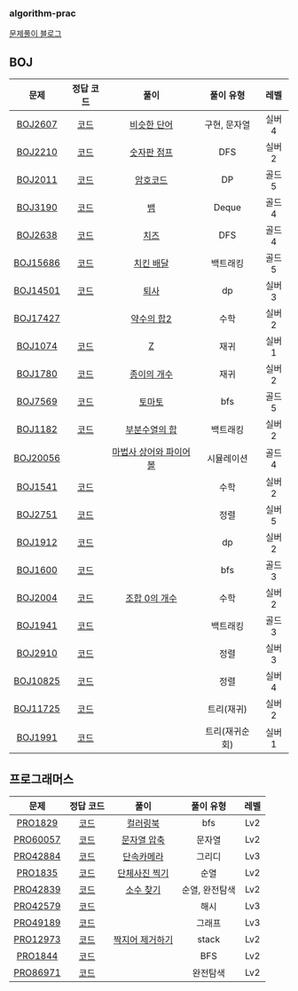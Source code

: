 ### algorithm-prac
[문제풀이 블로그](https://shw64.tistory.com/category/%EC%95%8C%EA%B3%A0%EB%A6%AC%EC%A6%98%20%EB%AC%B8%EC%A0%9C%ED%92%80%EC%9D%B4%28C%2B%2B%29)

## BOJ
| 문제 | 정답 코드 | 풀이 | 풀이 유형 | 레벨 |
| :--: | :--: | :--: | :--: | :--: |
| [BOJ2607](https://www.acmicpc.net/problem/2607) | [코드](E-PERR/E-PERR/BOJ2607.cpp) | [비슷한 단어](https://shw64.tistory.com/35?category=1265170) | 구현, 문자열 | 실버4 |
| [BOJ2210](https://www.acmicpc.net/problem/2210) | [코드](E-PERR/E-PERR/BOJ2210.cpp) | [숫자판 점프](https://shw64.tistory.com/37?category=1265170) | DFS | 실버2 |
| [BOJ2011](https://www.acmicpc.net/problem/2011) | [코드](E-PERR/E-PERR/BOJ2011.cpp) | [암호코드](https://shw64.tistory.com/38?category=1265170) | DP | 골드5 |
| [BOJ3190](https://www.acmicpc.net/problem/3190) | [코드](E-PERR/E-PERR/BOJ3190.cpp) | [뱀](https://shw64.tistory.com/39?category=1265170) | Deque | 골드4 |
| [BOJ2638](https://www.acmicpc.net/problem/2638) | [코드](E-PERR/E-PERR/BOJ2638.cpp) | [치즈](https://shw64.tistory.com/40?category=1265170) | DFS | 골드4 |
| [BOJ15686](https://www.acmicpc.net/problem/15686) | [코드](SW/PreviousQ/PreviousQ/BOJ15686.cpp) | [치킨 배달](https://shw64.tistory.com/43?category=1265170) | 백트래킹 | 골드5 |
| [BOJ14501](https://www.acmicpc.net/problem/14501) | [코드](SW/PreviousQ/PreviousQ/BOJ14501.cpp) | [퇴사](https://shw64.tistory.com/44?category=1265170) | dp | 실버3 |
| [BOJ17427](https://www.acmicpc.net/problem/17427) || [약수의 합2](https://shw64.tistory.com/45?category=1265170) | 수학 | 실버2 |
| [BOJ1074](https://www.acmicpc.net/problem/1074) | [코드](BarkingDog/Recursive/Recursive/BOJ1074.cpp) | [Z](https://shw64.tistory.com/46?category=1265170) | 재귀 | 실버1 |
| [BOJ1780](https://www.acmicpc.net/problem/1780) | [코드](BarkingDog/Recursive/Recursive/BOJ1780.cpp) | [종이의 개수](https://shw64.tistory.com/47?category=1265170) | 재귀 | 실버2 |
| [BOJ7569](https://www.acmicpc.net/problem/7569) | [코드](BarkingDog/BFS/BFS/BOJ7569.cpp) | [토마토](https://shw64.tistory.com/49?category=1265170) | bfs | 골드5 |
| [BOJ1182](https://www.acmicpc.net/problem/1182) | [코드](BarkingDog/BackTracking/BackTracking/BackTracking/BOJ1182.cpp) | [부분수열의 합](https://shw64.tistory.com/51?category=1265170) | 백트래킹 | 실버2 |
| [BOJ20056](https://www.acmicpc.net/problem/20056) || [마법사 상어와 파이어볼](https://shw64.tistory.com/53?category=1265170) | 시뮬레이션 | 골드4 |
| [BOJ1541](https://www.acmicpc.net/problem/1541) | [코드](BarkingDog/greedy/greedy/BOJ1541.cpp) || 수학 | 실버2 |
| [BOJ2751](https://www.acmicpc.net/problem/2751) | [코드](BarkingDog/Sort/Sort/BOJ2751.cpp) || 정렬 | 실버5 |
| [BOJ1912](https://www.acmicpc.net/problem/1912) | [코드](BarkingDog/greedy/greedy/BOJ1912.cpp) || dp | 실버2 |
| [BOJ1600](https://www.acmicpc.net/problem/1600) | [코드](BarkingDog/BFS/BFS/BOJ1600.cpp) || bfs | 골드3 |
| [BOJ2004](https://www.acmicpc.net/problem/2004) | [코드](Baekjoon/Math/Math/BOJ2004.cpp) | [조합 0의 개수](https://shw64.tistory.com/62) | 수학 | 실버2 |
| [BOJ1941](https://www.acmicpc.net/problem/1941) | [코드](BarkingDog/BackTracking/BackTracking/BackTracking/BOJ1941.cpp) || 백트래킹 | 골드3 |
| [BOJ2910](https://www.acmicpc.net/problem/2910) | [코드](BarkingDog/Sort/Sort/BOJ2910.cpp) || 정렬 | 실버3 |
| [BOJ10825](https://www.acmicpc.net/problem/10825) | [코드](Baekjoon/Sort/BOJ10825.cpp) || 정렬 | 실버4 |
| [BOJ11725](https://www.acmicpc.net/problem/11725) | [코드](BarkingDog/Tree/BOJ11725.cpp) || 트리(재귀) | 실버2 |
| [BOJ1991](https://www.acmicpc.net/problem/1991) | [코드](BarkingDog/Tree/BOJ1991.cpp) || 트리(재귀순회) | 실버1 |

## 프로그래머스
| 문제 | 정답 코드 | 풀이 | 풀이 유형 | 레벨 |
| :--: | :--: | :--: | :--: | :--: |
| [PRO1829](https://programmers.co.kr/learn/courses/30/lessons/1829) | [코드](E-PERR/E-PERR/pgm_coloringbook.cpp) | [컬러링북](https://shw64.tistory.com/36) | bfs | Lv2 |
| [PRO60057](https://programmers.co.kr/learn/courses/30/lessons/60057) | [코드](Programmers/String/String/PRO60057.cpp) | [문자열 압축](https://shw64.tistory.com/55?category=1265170) | 문자열 | Lv2 |
| [PRO42884](https://programmers.co.kr/learn/courses/30/lessons/42884) | [코드](Programmers/Greedy/Greedy/PRO42884.cpp) | [단속카메라](https://shw64.tistory.com/56?category=1265170) | 그리디 | Lv3 |
| [PRO1835](https://programmers.co.kr/learn/courses/30/lessons/1835) | [코드](Programmers/Permutation/Permutation/PRO1835.cpp) | [단체사진 찍기](https://shw64.tistory.com/59?category=1265170) | 순열 | Lv2 |
| [PRO42839](https://programmers.co.kr/learn/courses/30/lessons/42839) | [코드](Programmers/Permutation/Permutation/PRO42839.cpp) | [소수 찾기](https://shw64.tistory.com/60) | 순열, 완전탐색 | Lv2 |
| [PRO42579](https://programmers.co.kr/learn/courses/30/lessons/42579) | [코드](Programmers/Hash/Hash/PRO42579.cpp) |  | 해시 | Lv3 |
| [PRO49189](https://programmers.co.kr/learn/courses/30/lessons/49189) | [코드](Programmers/Graph/Graph/PRO49189.cpp) |  | 그래프 | Lv3 |
| [PRO12973](https://programmers.co.kr/learn/courses/30/lessons/12973) | [코드](Programmers/Stack/Stack/PRO12973.cpp) | [짝지어 제거하기](https://shw64.tistory.com/63) | stack | Lv2 |
| [PRO1844](https://programmers.co.kr/learn/courses/30/lessons/1844) | [코드](Programmers/BFS(DFS)/BFS(DFS)/PRO1844.cpp) |  | BFS | Lv2 |
| [PRO86971](https://school.programmers.co.kr/learn/courses/30/lessons/86971) | [코드](Programmers/Bruteforce/PRO86971.cpp) |  | 완전탐색 | Lv2 |

